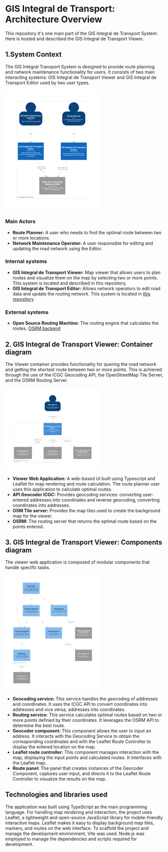 # GIS Integral de Transport: Architecture Overview
This repository it's one main part of the GIS Integral de Transport System: Here is hosted and described the GIS Integral de Transport Viewer.

## 1.System Context 
The GIS Integral Transport System is designed to provide route planning and network maintenance functionality for users. It consists of two main interacting systems: GIS Integral de Transport Viewer and GIS Integral de Transport Editor used by two user types.

<img src="/docs/diagrams/c4/01_Context.png" alt="Context diagram" width="300"/>

### Main Actors
+ **Route Planner:** A user who needs to find the optimal route between two or more locations.
+ **Network Maintenance Operator:** A user responsible for editing and updating the road network using the Editor.
### Internal systems
+ **GIS Integral de Transport Viewer:** Map viewer that allows users to plan routes and visualize them on the map by selecting two or more points. This system is located and described in this repository.
+ **GIS Integral de Transport Editor:** Allows network operators to edit road data and update the routing network.  This system is located in [this repository](https://github.com/tuskjant/OSMEditorForRouting)
### External systems
+ **Open Source Routing Machine:** The routing engine that calculates the routes. [OSRM backend](https://github.com/Project-OSRM/osrm-backend)

## 2. GIS Integral de Transport Viewer: Container diagram
The Viewer container provides functionality for quering the road network and getting the shortest route between two or more points. This is achieved through the use of the ICGC Geocoding API, the OpenStreetMap Tile Server, and the OSRM Routing Server.

<img src="/docs/diagrams/c4/02_ContainersViewer.png" alt="Viewer container diagram" width="300"/>

+ **Viewer Web Application:** A web-based UI built using Typescript and Leaflet for map rendering and route calculation. The route planner user uses this application to calculate optimal routes.
+ **API Geocoder ICGC:**  Provides geocoding services: converting user-entered addresses into coordinates and reverse geocoding, converting coordinates into addresses.
+ **OSM Tile server:**  Provides the map tiles used to create the background map for the viewer.
+ **OSRM:**  The routing server that returns the optimal route based on the points entered.

## 3. GIS Integral de Transport Viewer: Components diagram
The viewer web application is composed of modular components that handle specific tasks. 

<img src="/docs/diagrams/c4/03_ViewerComponents.png" alt="Viewer components diagram" width="300"/>

+ **Geocoding service:** This service handles the geocoding of addresses and coordinates. It uses the ICGC API to convert coordinates into addresses and vice versa, addresses into coordinates.
+ **Routing service:** This service calculates optimal routes based on two or more points defined by their coordinates. It leverages the OSRM API to determine the best route.
+ **Geocoder component:** This component allows the user to input an address. It interacts with the Geocoding Service to obtain the corresponding coordinates and with the Leaflet Route Controller to display the entered location on the map.
+ **Leaflet route controller:** This component manages interaction with the map, displaying the input points and calculated routes. It interfaces with the Leaflet map.
+ **Route panel:** The panel that creates instances of the Geocoder Component, captures user input, and directs it to the Leaflet Route Controller to visualize the results on the map.

## Technologies and libraries used
The application was built using TypeScript as the main programming language. For handling map rendering and interaction, the project uses Leaflet, a lightweight and open-source JavaScript library for mobile-friendly interactive maps. Leaflet makes it easy to display background map tiles, markers, and routes on the web interface. To scaffold the project and manage the development environment, Vite was used. Node.js was employed to manage the dependencies and scripts required for development. 